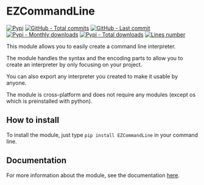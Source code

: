 # EZCommandLine

[![Pypi](https://img.shields.io/pypi/v/EZCommandLine?label=Pypi)](https://pypi.org/project/EZCommandLine)
[![GitHub - Total commits](https://img.shields.io/github/commit-activity/t/fastattackv/EZCommandLine?label=Total%20GitHub%20commits&color=darkblue)](https://github.com/fastattackv/EZCommandLine)
[![GitHub - Last commit](https://img.shields.io/github/last-commit/fastattackv/EZCommandLine?label=Last%20GitHub%20commit&color=darkblue)](https://github.com/fastattackv/EZCommandLine)
[![Pypi - Monthly downloads](https://img.shields.io/pypi/dm/EZCommandLine)](https://pypi.org/project/EZCommandLine)
[![Pypi - Total downloads](https://static.pepy.tech/personalized-badge/EZCommandLine?period=total&units=international_system&left_color=grey&right_color=green&left_text=Total%20Downloads)](https://pypi.org/project/EZCommandLine)
[![Lines number](https://tokei.rs/b1/github/fastattackv/EZCommandLine?category=lines)](https://github.com/fastattackv/MoreCustomTkinterWidgets/tree/main/Source%20Code)

This module allows you to easily create a command line interpreter.

The module handles the syntax and the encoding parts to allow you to create an interpreter by only focusing on your project.

You can also export any interpreter you created to make it usable by anyone.

The module is cross-platform and does not require any modules (except os which is preinstalled with python).

## How to install

To install the module, just type `pip install EZCommandLine` in your command line.


## Documentation

For more information about the module, see the documentation [here](Documentation.md).

[^1]: Mentions:
    
    Used services for README statistics: [shields.io](https://img.shields.io), [tokei.rs](https://github.com/XAMPPRocky/tokei), [pepy.tech](https://github.com/psincraian/pepy)
